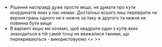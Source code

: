 * Рішення насправді дуже просте якщо, не думати про кути координатів яких у нас немає. Достатньо всього лиш перевірити чи верхня грань одного не є нижче за таку ж другого та нижня не повинна бути вище
* В варіанті якшо ми хочемо, щоб квадрати один з кутів яких знаходиться в тій самій точці не вважалися такими, що перекриваються - використовуємо <= >=
